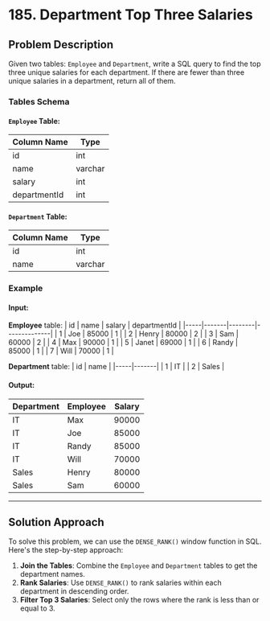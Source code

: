 # 185. Department Top Three Salaries

## Problem Description
Given two tables: `Employee` and `Department`, write a SQL query to find the top three unique salaries for each department. If there are fewer than three unique salaries in a department, return all of them.

### Tables Schema

#### `Employee` Table:
| Column Name  | Type    |
|--------------|---------|
| id           | int     |
| name         | varchar |
| salary       | int     |
| departmentId | int     |

#### `Department` Table:
| Column Name  | Type    |
|--------------|---------|
| id           | int     |
| name         | varchar |

### Example

#### Input:
**Employee** table:
| id  | name  | salary | departmentId |
|-----|-------|--------|--------------|
| 1   | Joe   | 85000  | 1            |
| 2   | Henry | 80000  | 2            |
| 3   | Sam   | 60000  | 2            |
| 4   | Max   | 90000  | 1            |
| 5   | Janet | 69000  | 1            |
| 6   | Randy | 85000  | 1            |
| 7   | Will  | 70000  | 1            |

**Department** table:
| id  | name  |
|-----|-------|
| 1   | IT    |
| 2   | Sales |

#### Output:
| Department | Employee | Salary |
|------------|----------|--------|
| IT         | Max      | 90000  |
| IT         | Joe      | 85000  |
| IT         | Randy    | 85000  |
| IT         | Will     | 70000  |
| Sales      | Henry    | 80000  |
| Sales      | Sam      | 60000  |

---

## Solution Approach
To solve this problem, we can use the `DENSE_RANK()` window function in SQL. Here's the step-by-step approach:

1. **Join the Tables**: Combine the `Employee` and `Department` tables to get the department names.
2. **Rank Salaries**: Use `DENSE_RANK()` to rank salaries within each department in descending order.
3. **Filter Top 3 Salaries**: Select only the rows where the rank is less than or equal to 3.
 